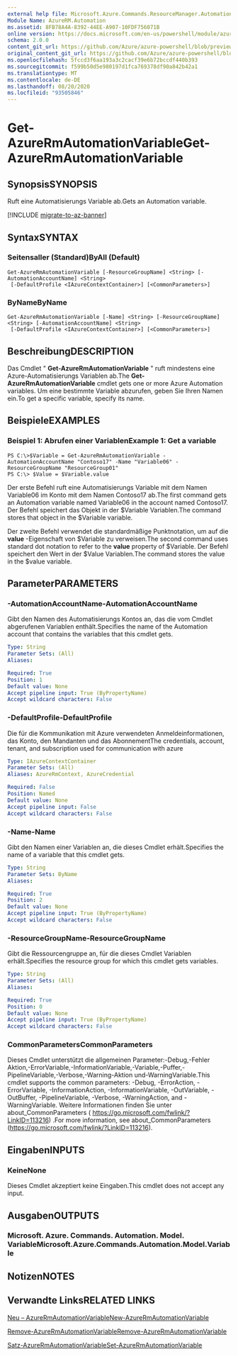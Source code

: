 ```yaml
---
external help file: Microsoft.Azure.Commands.ResourceManager.Automation.dll-Help.xml
Module Name: AzureRM.Automation
ms.assetid: 8FB78A4A-8392-44EE-A907-10FDF756071B
online version: https://docs.microsoft.com/en-us/powershell/module/azurerm.automation/get-azurermautomationvariable
schema: 2.0.0
content_git_url: https://github.com/Azure/azure-powershell/blob/preview/src/ResourceManager/Automation/Commands.Automation/help/Get-AzureRMAutomationVariable.md
original_content_git_url: https://github.com/Azure/azure-powershell/blob/preview/src/ResourceManager/Automation/Commands.Automation/help/Get-AzureRMAutomationVariable.md
ms.openlocfilehash: 5fccd3f6aa193a3c2cacf39e6b72bccdf440b393
ms.sourcegitcommit: f599b50d5e980197d1fca769378df90a842b42a1
ms.translationtype: MT
ms.contentlocale: de-DE
ms.lasthandoff: 08/20/2020
ms.locfileid: "93505846"
---
```

# <span data-ttu-id="ea8e9-101">Get-AzureRmAutomationVariable</span><span class="sxs-lookup"><span data-stu-id="ea8e9-101">Get-AzureRmAutomationVariable</span></span>

## <span data-ttu-id="ea8e9-102">Synopsis</span><span class="sxs-lookup"><span data-stu-id="ea8e9-102">SYNOPSIS</span></span>
<span data-ttu-id="ea8e9-103">Ruft eine Automatisierungs Variable ab.</span><span class="sxs-lookup"><span data-stu-id="ea8e9-103">Gets an Automation variable.</span></span>

[!INCLUDE [migrate-to-az-banner](../../includes/migrate-to-az-banner.md)]

## <span data-ttu-id="ea8e9-104">Syntax</span><span class="sxs-lookup"><span data-stu-id="ea8e9-104">SYNTAX</span></span>

### <span data-ttu-id="ea8e9-105">Seitensaller (Standard)</span><span class="sxs-lookup"><span data-stu-id="ea8e9-105">ByAll (Default)</span></span>
```
Get-AzureRmAutomationVariable [-ResourceGroupName] <String> [-AutomationAccountName] <String>
 [-DefaultProfile <IAzureContextContainer>] [<CommonParameters>]
```

### <span data-ttu-id="ea8e9-106">ByName</span><span class="sxs-lookup"><span data-stu-id="ea8e9-106">ByName</span></span>
```
Get-AzureRmAutomationVariable [-Name] <String> [-ResourceGroupName] <String> [-AutomationAccountName] <String>
 [-DefaultProfile <IAzureContextContainer>] [<CommonParameters>]
```

## <span data-ttu-id="ea8e9-107">Beschreibung</span><span class="sxs-lookup"><span data-stu-id="ea8e9-107">DESCRIPTION</span></span>
<span data-ttu-id="ea8e9-108">Das Cmdlet " **Get-AzureRmAutomationVariable** " ruft mindestens eine Azure-Automatisierungs Variablen ab.</span><span class="sxs-lookup"><span data-stu-id="ea8e9-108">The **Get-AzureRmAutomationVariable** cmdlet gets one or more Azure Automation variables.</span></span>
<span data-ttu-id="ea8e9-109">Um eine bestimmte Variable abzurufen, geben Sie Ihren Namen ein.</span><span class="sxs-lookup"><span data-stu-id="ea8e9-109">To get a specific variable, specify its name.</span></span>

## <span data-ttu-id="ea8e9-110">Beispiele</span><span class="sxs-lookup"><span data-stu-id="ea8e9-110">EXAMPLES</span></span>

### <span data-ttu-id="ea8e9-111">Beispiel 1: Abrufen einer Variablen</span><span class="sxs-lookup"><span data-stu-id="ea8e9-111">Example 1: Get a variable</span></span>
```
PS C:\>$Variable = Get-AzureRmAutomationVariable -AutomationAccountName "Contoso17" -Name "Variable06" -ResourceGroupName "ResourceGroup01"
PS C:\> $Value = $Variable.value
```

<span data-ttu-id="ea8e9-112">Der erste Befehl ruft eine Automatisierungs Variable mit dem Namen Variable06 im Konto mit dem Namen Contoso17 ab.</span><span class="sxs-lookup"><span data-stu-id="ea8e9-112">The first command gets an Automation variable named Variable06 in the account named Contoso17.</span></span>
<span data-ttu-id="ea8e9-113">Der Befehl speichert das Objekt in der $Variable Variablen.</span><span class="sxs-lookup"><span data-stu-id="ea8e9-113">The command stores that object in the $Variable variable.</span></span>

<span data-ttu-id="ea8e9-114">Der zweite Befehl verwendet die standardmäßige Punktnotation, um auf die **value** -Eigenschaft von $Variable zu verweisen.</span><span class="sxs-lookup"><span data-stu-id="ea8e9-114">The second command uses standard dot notation to refer to the **value** property of $Variable.</span></span>
<span data-ttu-id="ea8e9-115">Der Befehl speichert den Wert in der $Value Variablen.</span><span class="sxs-lookup"><span data-stu-id="ea8e9-115">The command stores the value in the $value variable.</span></span>

## <span data-ttu-id="ea8e9-116">Parameter</span><span class="sxs-lookup"><span data-stu-id="ea8e9-116">PARAMETERS</span></span>

### <span data-ttu-id="ea8e9-117">-AutomationAccountName</span><span class="sxs-lookup"><span data-stu-id="ea8e9-117">-AutomationAccountName</span></span>
<span data-ttu-id="ea8e9-118">Gibt den Namen des Automatisierungs Kontos an, das die vom Cmdlet abgerufenen Variablen enthält.</span><span class="sxs-lookup"><span data-stu-id="ea8e9-118">Specifies the name of the Automation account that contains the variables that this cmdlet gets.</span></span>

```yaml
Type: String
Parameter Sets: (All)
Aliases: 

Required: True
Position: 1
Default value: None
Accept pipeline input: True (ByPropertyName)
Accept wildcard characters: False
```

### <span data-ttu-id="ea8e9-119">-DefaultProfile</span><span class="sxs-lookup"><span data-stu-id="ea8e9-119">-DefaultProfile</span></span>
<span data-ttu-id="ea8e9-120">Die für die Kommunikation mit Azure verwendeten Anmeldeinformationen, das Konto, den Mandanten und das Abonnement</span><span class="sxs-lookup"><span data-stu-id="ea8e9-120">The credentials, account, tenant, and subscription used for communication with azure</span></span>

```yaml
Type: IAzureContextContainer
Parameter Sets: (All)
Aliases: AzureRmContext, AzureCredential

Required: False
Position: Named
Default value: None
Accept pipeline input: False
Accept wildcard characters: False
```

### <span data-ttu-id="ea8e9-121">-Name</span><span class="sxs-lookup"><span data-stu-id="ea8e9-121">-Name</span></span>
<span data-ttu-id="ea8e9-122">Gibt den Namen einer Variablen an, die dieses Cmdlet erhält.</span><span class="sxs-lookup"><span data-stu-id="ea8e9-122">Specifies the name of a variable that this cmdlet gets.</span></span>

```yaml
Type: String
Parameter Sets: ByName
Aliases: 

Required: True
Position: 2
Default value: None
Accept pipeline input: True (ByPropertyName)
Accept wildcard characters: False
```

### <span data-ttu-id="ea8e9-123">-ResourceGroupName</span><span class="sxs-lookup"><span data-stu-id="ea8e9-123">-ResourceGroupName</span></span>
<span data-ttu-id="ea8e9-124">Gibt die Ressourcengruppe an, für die dieses Cmdlet Variablen erhält.</span><span class="sxs-lookup"><span data-stu-id="ea8e9-124">Specifies the resource group for which this cmdlet gets variables.</span></span>

```yaml
Type: String
Parameter Sets: (All)
Aliases: 

Required: True
Position: 0
Default value: None
Accept pipeline input: True (ByPropertyName)
Accept wildcard characters: False
```

### <span data-ttu-id="ea8e9-125">CommonParameters</span><span class="sxs-lookup"><span data-stu-id="ea8e9-125">CommonParameters</span></span>
<span data-ttu-id="ea8e9-126">Dieses Cmdlet unterstützt die allgemeinen Parameter:-Debug,-Fehler Aktion,-ErrorVariable,-InformationVariable,-Variable,-Puffer,-PipelineVariable,-Verbose,-Warning-Aktion und-WarningVariable.</span><span class="sxs-lookup"><span data-stu-id="ea8e9-126">This cmdlet supports the common parameters: -Debug, -ErrorAction, -ErrorVariable, -InformationAction, -InformationVariable, -OutVariable, -OutBuffer, -PipelineVariable, -Verbose, -WarningAction, and -WarningVariable.</span></span> <span data-ttu-id="ea8e9-127">Weitere Informationen finden Sie unter about_CommonParameters ( https://go.microsoft.com/fwlink/?LinkID=113216) .</span><span class="sxs-lookup"><span data-stu-id="ea8e9-127">For more information, see about_CommonParameters (https://go.microsoft.com/fwlink/?LinkID=113216).</span></span>

## <span data-ttu-id="ea8e9-128">Eingaben</span><span class="sxs-lookup"><span data-stu-id="ea8e9-128">INPUTS</span></span>

### <span data-ttu-id="ea8e9-129">Keine</span><span class="sxs-lookup"><span data-stu-id="ea8e9-129">None</span></span>
<span data-ttu-id="ea8e9-130">Dieses Cmdlet akzeptiert keine Eingaben.</span><span class="sxs-lookup"><span data-stu-id="ea8e9-130">This cmdlet does not accept any input.</span></span>

## <span data-ttu-id="ea8e9-131">Ausgaben</span><span class="sxs-lookup"><span data-stu-id="ea8e9-131">OUTPUTS</span></span>

### <span data-ttu-id="ea8e9-132">Microsoft. Azure. Commands. Automation. Model. Variable</span><span class="sxs-lookup"><span data-stu-id="ea8e9-132">Microsoft.Azure.Commands.Automation.Model.Variable</span></span>

## <span data-ttu-id="ea8e9-133">Notizen</span><span class="sxs-lookup"><span data-stu-id="ea8e9-133">NOTES</span></span>

## <span data-ttu-id="ea8e9-134">Verwandte Links</span><span class="sxs-lookup"><span data-stu-id="ea8e9-134">RELATED LINKS</span></span>

[<span data-ttu-id="ea8e9-135">Neu – AzureRmAutomationVariable</span><span class="sxs-lookup"><span data-stu-id="ea8e9-135">New-AzureRmAutomationVariable</span></span>](./New-AzureRMAutomationVariable.md)

[<span data-ttu-id="ea8e9-136">Remove-AzureRmAutomationVariable</span><span class="sxs-lookup"><span data-stu-id="ea8e9-136">Remove-AzureRmAutomationVariable</span></span>](./Remove-AzureRMAutomationVariable.md)

[<span data-ttu-id="ea8e9-137">Satz-AzureRmAutomationVariable</span><span class="sxs-lookup"><span data-stu-id="ea8e9-137">Set-AzureRmAutomationVariable</span></span>](./Set-AzureRMAutomationVariable.md)


